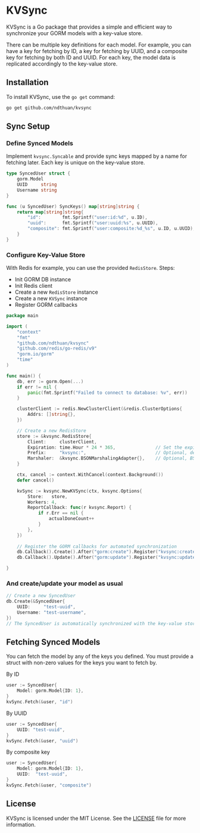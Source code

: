 # KVSync

KVSync is a Go package that provides a simple and efficient way to synchronize your GORM models with a key-value store.

There can be multiple key definitions for each model. For example, you can have a key for fetching by ID, a key for fetching by UUID, and a composite key for fetching by both ID and UUID. For each key, the model data is replicated accordingly to the key-value store.

## Installation

To install KVSync, use the `go get` command:

```bash
go get github.com/ndthuan/kvsync
```

## Sync Setup

### Define Synced Models

Implement `kvsync.Syncable` and provide sync keys mapped by a name for fetching later. Each key is unique on the key-value store.

```go
type SyncedUser struct {
	gorm.Model
	UUID     string
	Username string
}

func (u SyncedUser) SyncKeys() map[string]string {
	return map[string]string{
		"id":        fmt.Sprintf("user:id:%d", u.ID),
		"uuid":      fmt.Sprintf("user:uuid:%s", u.UUID),
		"composite": fmt.Sprintf("user:composite:%d_%s", u.ID, u.UUID),
	}
}

```

### Configure Key-Value Store

With Redis for example, you can use the provided `RedisStore`. Steps:
- Init GORM DB instance
- Init Redis client
- Create a new `RedisStore` instance
- Create a new `KVSync` instance
- Register GORM callbacks

```go
package main

import (
	"context"
	"fmt"
	"github.com/ndthuan/kvsync"
	"github.com/redis/go-redis/v9"
	"gorm.io/gorm"
	"time"
)

func main() {
	db, err := gorm.Open(...)
	if err != nil {
		panic(fmt.Sprintf("Failed to connect to database: %v", err))
	}

	clusterClient := redis.NewClusterClient(&redis.ClusterOptions{
		Addrs: []string{},
	})

	// Create a new RedisStore
	store := &kvsync.RedisStore{
		Client:     clusterClient,
		Expiration: time.Hour * 24 * 365,               // Set the expiration time for the keys
		Prefix:     "kvsync:",                          // Optional, defaults to "kvsync:"
		Marshaler:  &kvsync.BSONMarshalingAdapter{},    // Optional, BSONMarshalingAdapter (using Mongo's BSON) is the default and recommended
	}

	ctx, cancel := context.WithCancel(context.Background())
	defer cancel()

	kvSync := kvsync.NewKVSync(ctx, kvsync.Options{
		Store:   store,
		Workers: 4,
		ReportCallback: func(r kvsync.Report) {
			if r.Err == nil {
				actualDoneCount++
			}
		},
	})
	
	// Register the GORM callbacks for automated synchronization
	db.Callback().Create().After("gorm:create").Register("kvsync:create", kvSync.GormCallback())
	db.Callback().Update().After("gorm:update").Register("kvsync:update", kvSync.GormCallback())

}
```

### And create/update your model as usual

```go
// Create a new SyncedUser
db.Create(&SyncedUser{
    UUID:     "test-uuid",
    Username: "test-username",
})
// The SyncedUser is automatically synchronized with the key-value store
```

## Fetching Synced Models

You can fetch the model by any of the keys you defined. You must provide a struct with non-zero values for the keys you want to fetch by.

By ID
```go
user := SyncedUser{
    Model: gorm.Model{ID: 1},
}
kvSync.Fetch(&user, "id")
```

By UUID
```go
user := SyncedUser{
    UUID: "test-uuid",
}
kvSync.Fetch(&user, "uuid")
```

By composite key
```go
user := SyncedUser{
    Model: gorm.Model{ID: 1},
    UUID:  "test-uuid",
}
kvSync.Fetch(&user, "composite")
```

## License

KVSync is licensed under the MIT License. See the [LICENSE](LICENSE) file for more information.
